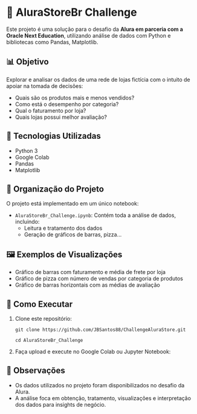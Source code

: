 
# 🛒 AluraStoreBr Challenge

Este projeto é uma solução para o desafio da **Alura em parceria com a Oracle Next Education**, utilizando análise de dados com Python e bibliotecas como Pandas, Matplotlib.

## 📊 Objetivo

Explorar e analisar os dados de uma rede de lojas fictícia com o intuito de apoiar na tomada de decisões:

- Quais são os produtos mais e menos vendidos?
- Como está o desempenho por categoria?
- Qual o faturamento por loja?
- Quais lojas possui melhor avaliação?

## 🧰 Tecnologias Utilizadas

- Python 3
- Google Colab
- Pandas
- Matplotlib

## 📁 Organização do Projeto

O projeto está implementado em um único notebook:

- `AluraStoreBr_Challenge.ipynb`: Contém toda a análise de dados, incluindo:
  - Leitura e tratamento dos dados
  - Geração de gráficos de barras, pizza...

## 🖼️ Exemplos de Visualizações

- Gráfico de barras com faturamento e média de frete por loja
- Gráfico de pizza com número de vendas por categoria de produtos
- Gráfico de barras horizontais com as médias de avaliação

## 🚀 Como Executar

1. Clone este repositório:
   ```bash[
   git clone https://github.com/JBSantos88/ChallengeAluraStore.git
   
   cd AluraStoreBr_Challenge
   ```

2. Faça upload e execute no Google Colab ou Jupyter Notebook:

## 📌 Observações

- Os dados utilizados no projeto foram disponibilizados no desafio da Alura.
- A análise foca em obtenção, tratamento, visualizações e interpretação dos dados para   insights de negócio.

